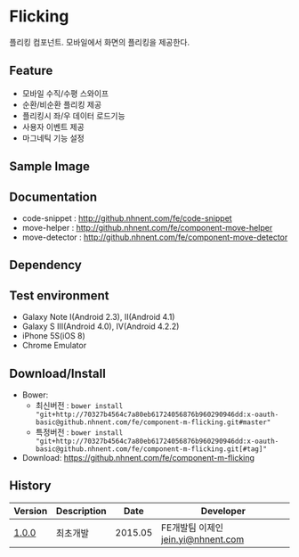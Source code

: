 Flicking
===============
플리킹 컴포넌트.
모바일에서 화면의 플리킹을 제공한다.

## Feature
* 모바일 수직/수평 스와이프
* 순환/비순환 플리킹 제공
* 플리킹시 좌/우 데이터 로드기능
* 사용자 이벤트 제공
* 마그네틱 기능 설정

## Sample Image


## Documentation
* code-snippet :  http://github.nhnent.com/fe/code-snippet
* move-helper : http://github.nhnent.com/fe/component-move-helper
* move-detector : http://github.nhnent.com/fe/component-move-detector

## Dependency

## Test environment
* Galaxy Note I(Android 2.3), II(Android 4.1)
* Galaxy S III(Android 4.0), IV(Android 4.2.2)
* iPhone 5S(iOS 8)
* Chrome Emulator

## Download/Install
* Bower:
   * 최신버전 : `bower install "git+http://70327b4564c7a80eb61724056876b960290946dd:x-oauth-basic@github.nhnent.com/fe/component-m-flicking.git#master"`
   * 특정버전 : `bower install "git+http://70327b4564c7a80eb61724056876b960290946dd:x-oauth-basic@github.nhnent.com/fe/component-m-flicking.git[#tag]"`
* Download: https://github.nhnent.com/fe/component-m-flicking

## History
| Version | Description | Date | Developer |
| ---- | ---- | ---- | ---- |
| <a href="https://github.nhnent.com/pages/fe/component-m-flick/1.0.0/">1.0.0</a> | 최초개발 | 2015.05 | FE개발팀 이제인 <jein.yi@nhnent.com> |